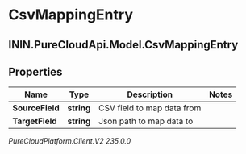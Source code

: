 # CsvMappingEntry

## ININ.PureCloudApi.Model.CsvMappingEntry

## Properties

|Name | Type | Description | Notes|
|------------ | ------------- | ------------- | -------------|
| **SourceField** | **string** | CSV field to map data from | |
| **TargetField** | **string** | Json path to map data to | |



_PureCloudPlatform.Client.V2 235.0.0_
